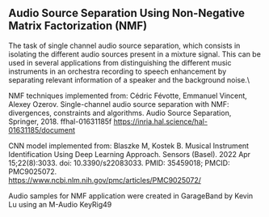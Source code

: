 ## Audio Source Separation Using Non-Negative Matrix Factorization (NMF)

The task of single channel audio source separation, which consists in isolating the different audio sources present in a mixture signal. 
This can be used in several applications from distinguishing the different music instruments in an orchestra recording to speech
enhancement by separating relevant information of a speaker and the background noise.\


NMF techniques implemented from:
Cédric Févotte, Emmanuel Vincent, Alexey Ozerov. Single-channel audio source separation with NMF:
divergences, constraints and algorithms. Audio Source Separation, Springer, 2018. ffhal-01631185f https://inria.hal.science/hal-01631185/document

CNN model implemented from:
Blaszke M, Kostek B. Musical Instrument Identification Using Deep Learning Approach. Sensors (Basel). 2022 Apr 15;22(8):3033. doi: 10.3390/s22083033. PMID: 35459018; PMCID: PMC9025072.\
https://www.ncbi.nlm.nih.gov/pmc/articles/PMC9025072/

Audio samples for NMF application were created in GarageBand by Kevin Lu using an M-Audio KeyRig49
